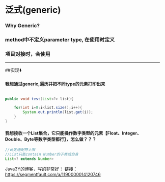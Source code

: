 # 泛式(generic)
### Why Generic?
### method中不定义parameter type, 在使用时定义
### 项目对接时，会使用

---
##实现⬇️

#### 我想通过generic,遍历并把不同type的元素打印出来
```java

public void test(List<?> list){

    for(int i=0;i<list.size();i++){
        System.out.println(list.get(i));
    }
}

```

#### 我想接收一个List集合，它只能操作数字类型的元素【Float、Integer、Double、Byte等数字类型都行】，怎么做？？？
```java
//设定通配符上限
//List只能contain Number的子类或自身
List<? extends Number>


```







Java3Y的博客，写的非常好！
链接：https://segmentfault.com/a/1190000014120746
